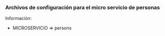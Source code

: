 ### Archivos de configuración para el micro servicio de personas ###
Información: 
* MICROSERVICIO => persons